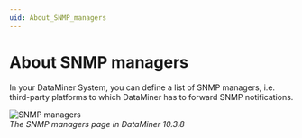 ```yaml
---
uid: About_SNMP_managers
---
```


# About SNMP managers

In your DataMiner System, you can define a list of SNMP managers, i.e. third-party platforms to which DataMiner has to forward SNMP notifications.

![SNMP managers](~/user-guide/images/SNMP_Managers.png)<br>
*The SNMP managers page in DataMiner 10.3.8*
